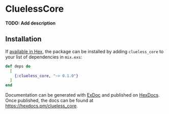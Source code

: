 # CluelessCore

**TODO: Add description**

## Installation

If [available in Hex](https://hex.pm/docs/publish), the package can be installed
by adding `clueless_core` to your list of dependencies in `mix.exs`:

```elixir
def deps do
  [
    {:clueless_core, "~> 0.1.0"}
  ]
end
```

Documentation can be generated with [ExDoc](https://github.com/elixir-lang/ex_doc)
and published on [HexDocs](https://hexdocs.pm). Once published, the docs can
be found at <https://hexdocs.pm/clueless_core>.

